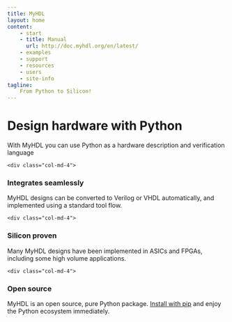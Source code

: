 ```yaml
---
title: MyHDL
layout: home
content:
    - start 
    - title: Manual
      url: http://doc.myhdl.org/en/latest/
    - examples
    - support
    - resources
    - users
    - site-info 
tagline:
    From Python to Silicon!
---
```



<div class="row text-center">
    <div class="col-md-8 col-md-offset-2">
<h1> Design hardware with Python</h1>
<p class="lead">
With MyHDL you can use Python as a hardware description and verification
language
</p>
    </div>
</div>

<div class="row text-center">

    <div class="col-md-4">
<h3>Integrates seamlessly</h3>
<p>
MyHDL designs can be converted to Verilog or VHDL automatically, and
implemented using a standard tool flow.
</p>  
    </div>

    <div class="col-md-4">
<h3>Silicon proven</h3>
<p>
Many MyHDL designs have been implemented in ASICs and FPGAs,
including some high volume applications. 
</p>
    </div>

    <div class="col-md-4">
<h3>Open source</h3>
<p>
MyHDL is an open source, pure Python package.  
<a href="start/installation.html">Install with pip</a>
and enjoy the Python ecosystem immediately. 
</p>
    </div>

</div>

